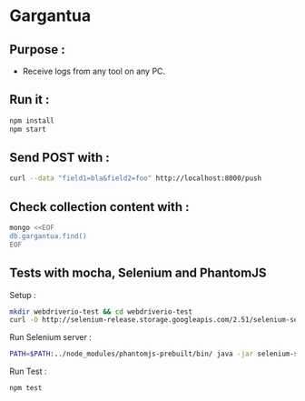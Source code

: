 # Gargantua

## Purpose :

* Receive logs from any tool on any PC.

## Run it :

~~~ bash
npm install
npm start
~~~

## Send POST with :

~~~ bash
curl --data "field1=bla&field2=foo" http://localhost:8000/push
~~~

## Check collection content with :

~~~ bash
mongo <<EOF
db.gargantua.find()
EOF
~~~

## Tests with mocha, Selenium and PhantomJS

Setup :

~~~ bash
mkdir webdriverio-test && cd webdriverio-test
curl -O http://selenium-release.storage.googleapis.com/2.51/selenium-server-standalone-2.51.0.jar
~~~

Run Selenium server :

~~~ bash
PATH=$PATH:../node_modules/phantomjs-prebuilt/bin/ java -jar selenium-server-standalone-2.51.0.jar
~~~

Run Test :

~~~ bash
npm test
~~~
